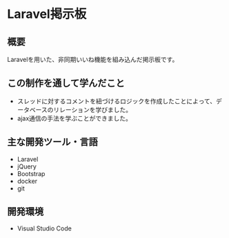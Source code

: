 # Laravel掲示板
## 概要
Laravelを用いた、非同期いいね機能を組み込んだ掲示板です。
## この制作を通して学んだこと
* スレッドに対するコメントを紐づけるロジックを作成したことによって、データベースのリレーションを学びました。
* ajax通信の手法を学ぶことができました。
## 主な開発ツール・言語
* Laravel
* jQuery
* Bootstrap
* docker
* git
## 開発環境
* Visual Studio Code